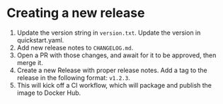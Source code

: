 # Creating a new release

1. Update the version string in `version.txt`. Update the version in quickstart.yaml.
2. Add new release notes to `CHANGELOG.md`.
4. Open a PR with those changes, and await for it to be approved, then merge it.
5. Create a new Release with proper release notes. Add a tag to the release in the following format: `v1.2.3`.
6. This will kick off a CI workflow, which will package and publish the image to Docker Hub.

